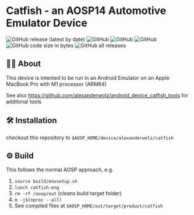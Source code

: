 # Catfish - an AOSP14 Automotive Emulator Device

![GitHub release (latest by date)](https://img.shields.io/github/v/release/alexanderwolz/android_device_catfish)
![GitHub](https://img.shields.io/badge/aosp-14-orange)
![GitHub](https://img.shields.io/badge/arch-arm64v8-orange)
![GitHub](https://img.shields.io/github/license/alexanderwolz/android_device_catfish)
![GitHub code size in bytes](https://img.shields.io/github/languages/code-size/alexanderwolz/android_device_catfish)
![GitHub all releases](https://img.shields.io/github/downloads/alexanderwolz/android_device_catfish/total?color=informational)

## 🧑‍💻 About

This device is intented to be run in an Android Emulator on an Apple MacBook Pro with M1 processor (ARM64)

See also https://github.com/alexanderwolz/android_device_catfish_tools for additonal tools

## 🛠️ Installation

checkout this repository to ```$AOSP_HOME/device/alexanderwolz/catfish```

## ⚙️ Build

This follows the normal AOSP approach, e.g.
1. ```source build/envsetup.sh```
2. ```lunch catfish-eng```
3. ```rm -rf /aosp/out``` (cleans build target folder)
4. ```m -j$(nproc --all)```
5. See compiled files at ```$AOSP_HOME/out/target/product/catfish```
